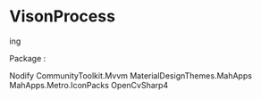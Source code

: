 # VisonProcess
ing

Package :

Nodify
CommunityToolkit.Mvvm
MaterialDesignThemes.MahApps
MahApps.Metro.IconPacks
OpenCvSharp4





